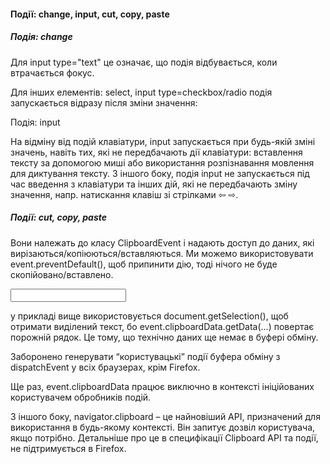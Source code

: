 #### Події: change, input, cut, copy, paste

##### Подія: change

Для input type="text" це означає, що подія відбувається, коли втрачається фокус.

Для інших елементів: select, input type=checkbox/radio подія запускається відразу після зміни значення:

Подія: input

На відміну від подій клавіатури, input запускається при будь-якій зміні значень, навіть тих, які не передбачають дії клавіатури: вставлення тексту за допомогою миші або використання розпізнавання мовлення для диктування тексту.
З іншого боку, подія input не запускається під час введення з клавіатури та інших дій, які не передбачають зміну значення, напр. натискання клавіш зі стрілками ⇦ ⇨.

##### Події: cut, copy, paste 

Вони належать до класу ClipboardEvent і надають доступ до даних, які вирізаються/копіюються/вставляються.
Ми можемо використовувати event.preventDefault(), щоб припинити дію, тоді нічого не буде скопійовано/вставлено.

<input type="text" id="input">
<script>
  input.onpaste = function(event) {
    alert("Вставити: " + event.clipboardData.getData('text/plain'));
    event.preventDefault();
  };

  input.oncut = input.oncopy = function(event) {
    alert(event.type + '-' + document.getSelection());
    event.preventDefault();
  };
</script>

у прикладі вище використовується document.getSelection(), щоб отримати виділений текст, бо event.clipboardData.getData(...) повертає порожній рядок. Це тому, що технічно даних ще немає в буфері обміну.

Заборонено генерувати “користувацькі” події буфера обміну з dispatchEvent у всіх браузерах, крім Firefox.

Ще раз, event.clipboardData працює виключно в контексті ініційованих користувачем обробників подій.

З іншого боку, navigator.clipboard – це найновіший API, призначений для використання в будь-якому контексті. Він запитує дозвіл користувача, якщо потрібно. Детальніше про це в специфікації Clipboard API та події, не підтримується в Firefox.